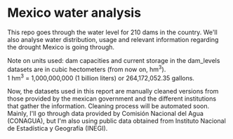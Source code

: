 # Mexico water analysis
This repo goes through the water level for 210 dams in the country. We'll also analyse water distribution, usage and relevant information regarding the drought Mexico is going through.

Note on units used: dam capacities and current storage in the dam_levels datasets are in cubic hectometers (from now on, hm<sup>3</sup>). <br>
1 hm<sup>3</sup> = 1,000,000,000 (1 billion liters) or 264,172,052.35 gallons.

Now, the datasets used in this report are manually cleaned versions from those provided by the mexican government and the different institutions that gather the information. Cleaning process will be automated soon. Mainly, I'll go through data provided by Comisión Nacional del Agua (CONAGUA), but I'm also using public data obtained from Instituto Nacional de Estadística y Geografía (INEGI).
